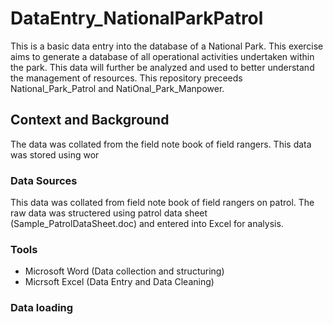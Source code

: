 # DataEntry_NationalParkPatrol
This is a basic data entry into the database of a National Park. This exercise aims to generate a database of all operational activities undertaken within the park. This data will further be analyzed and used to better understand the management of resources. This repository preceeds National_Park_Patrol and NatiOnal_Park_Manpower. 


## Context and Background
The data was collated from the field note book of field rangers. This data was stored using wor

### Data Sources
This data was collated from field note book of field rangers on patrol. The raw data was structered using patrol data sheet (Sample_PatrolDataSheet.doc) and entered into Excel for analysis.

### Tools
- Microsoft Word (Data collection and structuring)
- Micrsoft Excel (Data Entry and Data Cleaning)

### Data loading
